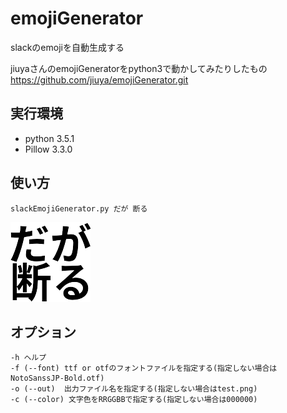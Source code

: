 # emojiGenerator
slackのemojiを自動生成する

jiuyaさんのemojiGeneratorをpython3で動かしてみたりしたもの
https://github.com/jiuya/emojiGenerator.git


## 実行環境
- python 3.5.1
- Pillow 3.3.0

## 使い方
    slackEmojiGenerator.py だが 断る

![test.png](test.png)

## オプション
    -h ヘルプ
    -f (--font) ttf or otfのフォントファイルを指定する(指定しない場合はNotoSanssJP-Bold.otf)
    -o (--out)  出力ファイル名を指定する(指定しない場合はtest.png)
    -c (--color) 文字色をRRGGBBで指定する(指定しない場合は000000)
